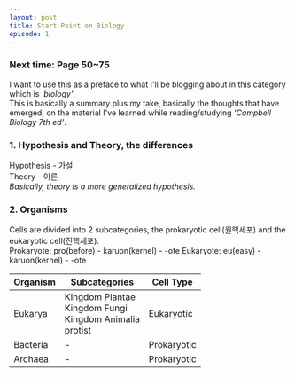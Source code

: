 ```yaml
---
layout: post
title: Start Point on Biology
episode: 1
---
```

### Next time: Page 50~75

I want to use this as a preface to what I'll be blogging about in this category which is *'biology'*.\
This is basically a summary plus my take, basically the thoughts that have emerged, on the material I've learned while reading/studying *'Campbell Biology 7th ed'*.

### 1. Hypothesis and Theory, the differences
Hypothesis - 가설\
Theory - 이론\
*Basically, theory is a more generalized hypothesis.*

### 2. Organisms
Cells are divided into 2 subcategories, the prokaryotic cell(원핵세포) and the eukaryotic cell(진핵세포).\
Prokaryote: pro(before) - karuon(kernel) - -ote
Eukaryote: eu(easy) - karuon(kernel) - -ote

| Organism | Subcategories                                                   | Cell Type   |
|----------|-----------------------------------------------------------------|-------------|
| Eukarya  | Kingdom Plantae<br>Kingdom Fungi<br>Kingdom Animalia<br>protist | Eukaryotic  |
| Bacteria | -                                                               | Prokaryotic |
| Archaea  | -                                                               | Prokaryotic |
